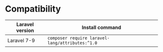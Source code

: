 # Compatibility

| Laravel version | Install command                                 |
|-----------------|-------------------------------------------------|
| Laravel 7-9     | `composer require laravel-lang/attributes:^1.0` |
